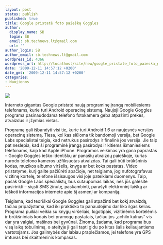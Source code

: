 ```yaml
---
layout: post
status: publish
published: true
title: Google pristatė foto paiešką Goggles
author:
  display_name: SB
  login: SB
  email: sb.technews.lt@gmail.com
  url: ''
author_login: SB
author_email: sb.technews.lt@gmail.com
wordpress_id: 4366
wordpress_url: http://localhost/site/new/google_pristate_foto_paieska_goggles/
date: '2009-12-11 14:57:12 +0200'
date_gmt: '2009-12-11 14:57:12 +0200'
categories:
- Naujienos
---
```

<div class="imgright"><img src="http://t0.gstatic.com/images?q=tbn:fpOQhmSIE2CY_M:http://highearthorbit.com/images/google_logo.jpg"  /></div>
<p>Interneto gigantas Google pristatė naują programinę įrangą mobiliesiems telefonams, kurie turi Android operacinę sistemą. Naujoji Google Goggles programa pasinaudodama telefono fotokamera geba atpažinti prekes, atvaizdus ir įžymias vietas.</p>
<p>Programą gali išbandyti visi tie, kurie turi Android 1.6 ar naujesnės versijos operacinę sistemą. Tiesa, kol kas siūloma tik bandomoji versija, bet Google Labs specialistai teigia, kad netrukus pasirodys ir finalinė jos versija. Jie taip pat neslepia, kad ši programinė įrangą pasirodys ir kitiems išmaniesiems telefonams, kaip kad Apple iPhone. Programos veikimas yra gana paprastas – Google Goggles ieško identiškų ar panašių atvaizdų paieškoje, kurias nurodo telefono kameros užfiksuotas atvaizdas. Tai gali būti brūkšninis kodas, muzikos albumo viršelis, knyga ar bet koks pastatas. Video pristatyme, kurį galite pažiūrėti apačioje, net teigiama, jog nufotografavus vizitinę kortelę, telefone išsisaugos visi joje pateikiami duomenys. Taip, pasak Google Labs specialistų, bus sutaupomas laikas, nes jūs galėsite pasirinkti – siųsti SMS žinutę, paskambinti, parašyti elektroninį laišką ar ieškoti informacijos internete apie šį asmenį ar kompaniją.</p>
<p>Teigiama, kad teoriškai Google Goggles gali atpažinti bet kokį atvaizdą, tačiau pripažįstama, kad iki praktiško to panaudojimo dar liko ilgas kelias. Programa puikiai veikia su knygų viršeliais, logotipais, vizitinėmis kortelėmis ir brūkšniniais kodais bei pramogų pastatais, tačiau jos „achilo kulnas“ vis dar yra valgiai, mašinos bei gyvūnai. Žinoma, žadama, kad programa bus visą laiką tobulinimą, o ateityje ji gali tapti gidu po kitas šalis keliaujantiems vartotojams. Jos galimybės dar labiau praplečiamos, jei telefone yra GPS imtuvas bei skaitmeninis kompasas.</p>
<p><object width="560" height="340"><param name="movie" value="http://www.youtube.com/v/Hhgfz0zPmH4&hl=en_GB&fs=1&"></param><param name="allowFullScreen" value="true"></param><param name="allowscriptaccess" value="always"></param><embed src="http://www.youtube.com/v/Hhgfz0zPmH4&hl=en_GB&fs=1&" type="application/x-shockwave-flash" allowscriptaccess="always" allowfullscreen="true" width="560" height="340"></embed></object><br /></p>

